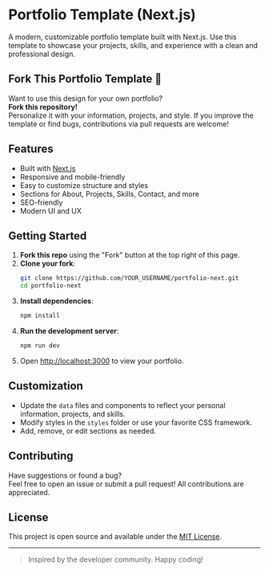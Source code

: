 # Portfolio Template (Next.js)

A modern, customizable portfolio template built with Next.js. Use this template to showcase your projects, skills, and experience with a clean and professional design.

## Fork This Portfolio Template 🚀

Want to use this design for your own portfolio?  
**Fork this repository!**  
Personalize it with your information, projects, and style. If you improve the template or find bugs, contributions via pull requests are welcome!

## Features

- Built with [Next.js](https://nextjs.org/)
- Responsive and mobile-friendly
- Easy to customize structure and styles
- Sections for About, Projects, Skills, Contact, and more
- SEO-friendly
- Modern UI and UX

## Getting Started

1. **Fork this repo** using the "Fork" button at the top right of this page.
2. **Clone your fork**:
    ```bash
    git clone https://github.com/YOUR_USERNAME/portfolio-next.git
    cd portfolio-next
    ```
3. **Install dependencies**:
    ```bash
    npm install
    ```
4. **Run the development server**:
    ```bash
    npm run dev
    ```
5. Open [http://localhost:3000](http://localhost:3000) to view your portfolio.

## Customization

- Update the `data` files and components to reflect your personal information, projects, and skills.
- Modify styles in the `styles` folder or use your favorite CSS framework.
- Add, remove, or edit sections as needed.

## Contributing

Have suggestions or found a bug?  
Feel free to open an issue or submit a pull request! All contributions are appreciated.

## License

This project is open source and available under the [MIT License](LICENSE).

---

> Inspired by the developer community. Happy coding!
